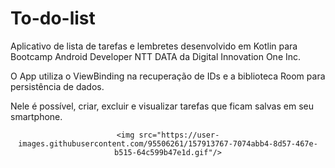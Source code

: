 # To-do-list
Aplicativo de lista de tarefas e lembretes desenvolvido em Kotlin para Bootcamp Android Developer NTT DATA da Digital Innovation One Inc.

O App utiliza o ViewBinding na recuperação de IDs e a biblioteca Room para persistência de dados.

Nele é possível, criar, excluir e visualizar tarefas que ficam salvas em seu smartphone.

<div align="center">
  
    <img src="https://user-images.githubusercontent.com/95506261/157913767-7074abb4-8d57-467e-b515-64c599b47e1d.gif"/>

</div>
